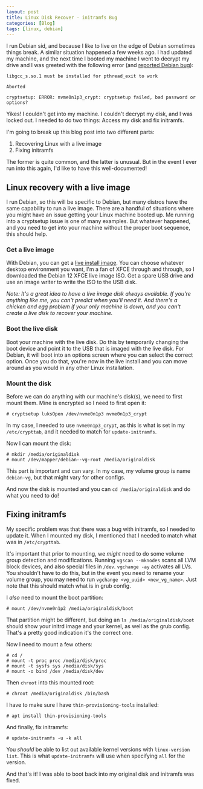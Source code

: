 ```yaml
---
layout: post
title: Linux Disk Recover - initramfs Bug
categories: [Blog]
tags: [linux, debian]
---
```


I run Debian sid, and because I like to live on the edge of Debian sometimes things break. A similar situation happened a few weeks ago. I had updated my machine, and the next time I booted my machine I went to decrypt my drive and I was greeted with the following error (and [reported Debian bug](https://bugs.debian.org/cgi-bin/bugreport.cgi?bug=1068848)):

```
libgcc_s.so.1 must be installed for pthread_exit to work

Aborted

cryptsetup: ERROR: nvme0n1p3_crypt: cryptsetup failed, bad password or options?
```

Yikes! I couldn't get into my machine. I couldn't decrypt my disk, and I was locked out. I needed to do two things: Access my disk and fix initramfs.

I'm going to break up this blog post into two different parts:

1. Recovering Linux with a live image
2. Fixing initramfs

The former is quite common, and the latter is unusual. But in the event I ever run into this again, I'd like to have this well-documented!

## Linux recovery with a live image

I run Debian, so this will be specific to Debian, but many distros have the same capability to run a live image. There are a handful of situations where you might have an issue getting your Linux machine booted up. Me running into a cryptsetup issue is one of many examples. But whatever happened, and you need to get into your machine without the proper boot sequence, this should help.

### Get a live image

With Debian, you can get a [live install image](https://www.debian.org/CD/live/). You can choose whatever desktop environment you want, I'm a fan of XFCE through and through, so I downloaded the Debian 12 XFCE live image ISO. Get a spare USB drive and use an image writer to write the ISO to the USB disk.

_Note: It's a great idea to have a live image disk always available. If you're anything like me, you can't predict when you'll need it. And there's a chicken and egg problem if your only machine is down, and you can't create a live disk to recover your machine._

### Boot the live disk

Boot your machine with the live disk. Do this by temporarily changing the boot device and point it to the USB that is imaged with the live disk. For Debian, it will boot into an options screen where you can select the correct option. Once you do that, you're now in the live install and you can move around as you would in any other Linux installation.

### Mount the disk

Before we can do anything with our machine's disk(s), we need to first mount them. Mine is encrypted so I need to first open it:

```
# cryptsetup luksOpen /dev/nvme0n1p3 nvme0n1p3_crypt
```

In my case, I needed to use `nvme0n1p3_crypt`, as this is what is set in my `/etc/crypttab`, and it needed to match for `update-initramfs`.

Now I can mount the disk:

```
# mkdir /media/originaldisk
# mount /dev/mapper/debian--vg-root /media/originaldisk
```

This part is important and can vary. In my case, my volume group is name `debian-vg`, but that might vary for other configs.

And now the disk is mounted and you can `cd /media/originaldisk` and do what you need to do!

## Fixing initramfs

My specific problem was that there was a bug with initramfs, so I needed to update it. When I mounted my disk, I mentioned that I needed to match what was in `/etc/crypttab`.

It's important that prior to mounting, we _might_ need to do some volume group detection and modifications. Running `vgscan --mknodes` scans all LVM block devices, and also special files in `/dev`. `vgchange -ay` activates all LVs. You shouldn't have to do this, but in the event you need to rename your volume group, you may need to run `vgchange <vg_uuid> <new_vg_name>`. Just note that this should match what is in grub config.

I _also_ need to mount the boot partition:

```
# mount /dev/nvme0n1p2 /media/originaldisk/boot
```

That partition might be different, but doing an `ls /media/originaldisk/boot` should show your initrd image and your kernel, as well as the grub config. That's a pretty good indication it's the correct one.

Now I need to mount a few others:

```
# cd /
# mount -t proc proc /media/disk/proc
# mount -t sysfs sys /media/disk/sys
# mount -o bind /dev /media/disk/dev
```

Then `chroot` into this mounted root:

```
# chroot /media/originaldisk /bin/bash
```

I have to make sure I have `thin-provisioning-tools` installed:

```
# apt install thin-provisioning-tools
```

And finally, fix initramrfs:

```
# update-initramfs -u -k all
```

You _should_ be able to list out available kernel versions with `linux-version list`. This is what `update-initramfs` will use when specifying `all` for the version.

And that's it! I was able to boot back into my original disk and initramfs was fixed.

